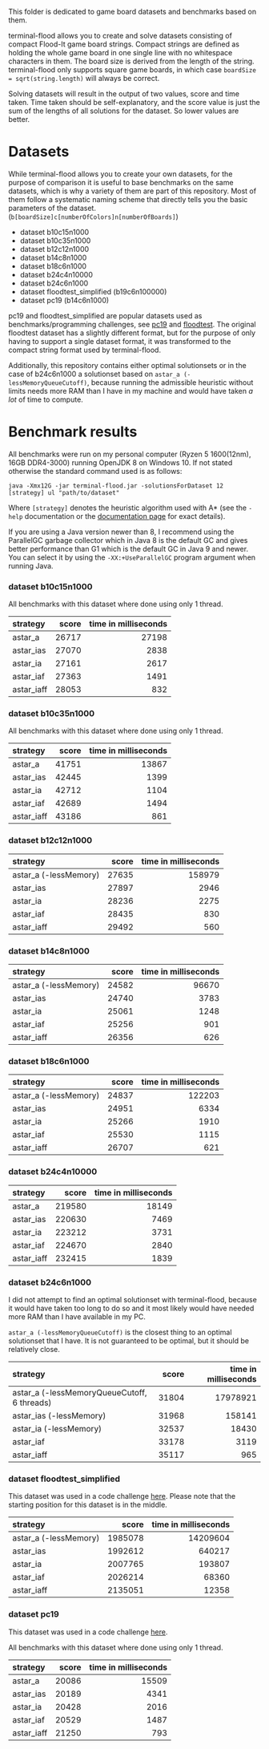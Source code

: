 This folder is dedicated to game board datasets and benchmarks based on them.

terminal-flood allows you to create and solve datasets consisting of compact Flood-It game board strings. Compact strings are defined as holding the whole game board in one single line with no whitespace characters in them. The board size is derived from the length of the string. terminal-flood only supports square game boards, in which case `boardSize = sqrt(string.length)` will always be correct.

Solving datasets will result in the output of two values, score and time taken. Time taken should be self-explanatory, and the score value is just the sum of the lengths of all solutions for the dataset. So lower values are better.


# Datasets

While terminal-flood allows you to create your own datasets, for the purpose of comparison it is useful to base benchmarks on the same datasets, which is why a variety of them are part of this repository. Most of them follow a systematic naming scheme that directly tells you the basic parameters of the dataset. (`b[boardSize]c[numberOfColors]n[numberOfBoards]`)

- dataset b10c15n1000
- dataset b10c35n1000
- dataset b12c12n1000
- dataset b14c8n1000
- dataset b18c6n1000
- dataset b24c4n10000
- dataset b24c6n1000
- dataset floodtest_simplified (b19c6n100000)
- dataset pc19 (b14c6n1000)

pc19 and floodtest_simplified are popular datasets used as benchmarks/programming challenges, see [pc19](https://web.archive.org/web/20150909200653/http://cplus.about.com/od/programmingchallenges/a/challenge19.htm) and [floodtest](https://codegolf.stackexchange.com/questions/26232/create-a-flood-paint-ai). The original floodtest dataset has a slightly different format, but for the purpose of only having to support a single dataset format, it was transformed to the compact string format used by terminal-flood.

Additionally, this repository contains either optimal solutionsets or in the case of b24c6n1000 a solutionset based on `astar_a (-lessMemoryQueueCutoff)`, because running the admissible heuristic without limits needs more RAM than I have in my machine and would have taken *a lot* of time to compute.


# Benchmark results

All benchmarks were run on my personal computer (Ryzen 5 1600(12nm), 16GB DDR4-3000) running OpenJDK 8 on Windows 10. If not stated otherwise the standard command used is as follows:

```
java -Xmx12G -jar terminal-flood.jar -solutionsForDataset 12 [strategy] ul "path/to/dataset"
```

Where `[strategy]` denotes the heuristic algorithm used with A* (see the `-help` documentation or the [documentation page](https://github.com/Flolle/terminal-flood/wiki/Documentation) for exact details).

If you are using a Java version newer than 8, I recommend using the ParallelGC garbage collector which in Java 8 is the default GC and gives better performance than G1 which is the default GC in Java 9 and newer. You can select it by using the `-XX:+UseParallelGC` program argument when running Java.


### dataset b10c15n1000

All benchmarks with this dataset where done using only 1 thread.

| strategy | score | time in milliseconds |
| :--- | ---: | ---: |
| astar_a | 26717 | 27198 |
| astar_ias | 27070 | 2838 |
| astar_ia | 27161 | 2617 |
| astar_iaf | 27363 | 1491 |
| astar_iaff | 28053 | 832 |


### dataset b10c35n1000

All benchmarks with this dataset where done using only 1 thread.

| strategy | score | time in milliseconds |
| :--- | ---: | ---: |
| astar_a | 41751 | 13867 |
| astar_ias | 42445 | 1399 |
| astar_ia | 42712 | 1104 |
| astar_iaf | 42689 | 1494 |
| astar_iaff | 43186 | 861 |


### dataset b12c12n1000

| strategy | score | time in milliseconds |
| :--- | ---: | ---: |
| astar_a (-lessMemory) | 27635 | 158979 |
| astar_ias | 27897 | 2946 |
| astar_ia | 28236 | 2275 |
| astar_iaf | 28435 | 830 |
| astar_iaff | 29492 | 560 |


### dataset b14c8n1000

| strategy | score | time in milliseconds |
| :--- | ---: | ---: |
| astar_a (-lessMemory) | 24582 | 96670 |
| astar_ias | 24740 | 3783 |
| astar_ia | 25061 | 1248 |
| astar_iaf | 25256 | 901 |
| astar_iaff | 26356 | 626 |


### dataset b18c6n1000

| strategy | score | time in milliseconds |
| :--- | ---: | ---: |
| astar_a (-lessMemory) | 24837 | 122203 |
| astar_ias | 24951 | 6334 |
| astar_ia | 25266 | 1910 |
| astar_iaf | 25530 | 1115 |
| astar_iaff | 26707 | 621 |


### dataset b24c4n10000

| strategy | score | time in milliseconds |
| :--- | ---: | ---: |
| astar_a | 219580 | 18149 |
| astar_ias | 220630 | 7469 |
| astar_ia | 223212 | 3731 |
| astar_iaf | 224670 | 2840 |
| astar_iaff | 232415 | 1839 |


### dataset b24c6n1000

I did not attempt to find an optimal solutionset with terminal-flood, because it would have taken too long to do so and it most likely would have needed more RAM than I have available in my PC.

`astar_a (-lessMemoryQueueCutoff)` is the closest thing to an optimal solutionset that I have. It is not guaranteed to be optimal, but it should be relatively close.

| strategy | score | time in milliseconds |
| :--- | ---: | ---: |
| astar_a (-lessMemoryQueueCutoff, 6 threads) | 31804 | 17978921 |
| astar_ias (-lessMemory) | 31968 | 158141 |
| astar_ia (-lessMemory) | 32537 | 18430 |
| astar_iaf | 33178 | 3119 |
| astar_iaff | 35117 | 965 |


### dataset floodtest_simplified

This dataset was used in a code challenge [here](https://codegolf.stackexchange.com/questions/26232/create-a-flood-paint-ai). Please note that the starting position for this dataset is in the middle.

| strategy | score | time in milliseconds |
| :--- | ---: | ---: |
| astar_a (-lessMemory) | 1985078 | 14209604 |
| astar_ias | 1992612 | 640217 |
| astar_ia | 2007765 | 193807 |
| astar_iaf | 2026214 | 68360 |
| astar_iaff | 2135051 | 12358 |


### dataset pc19

This dataset was used in a code challenge [here](https://web.archive.org/web/20150909200653/http://cplus.about.com/od/programmingchallenges/a/challenge19.htm).

All benchmarks with this dataset where done using only 1 thread.

| strategy | score | time in milliseconds |
| :--- | ---: | ---: |
| astar_a | 20086 | 15509 |
| astar_ias | 20189 | 4341 |
| astar_ia | 20428 | 2016 |
| astar_iaf | 20529 | 1487 |
| astar_iaff | 21250 | 793 |

